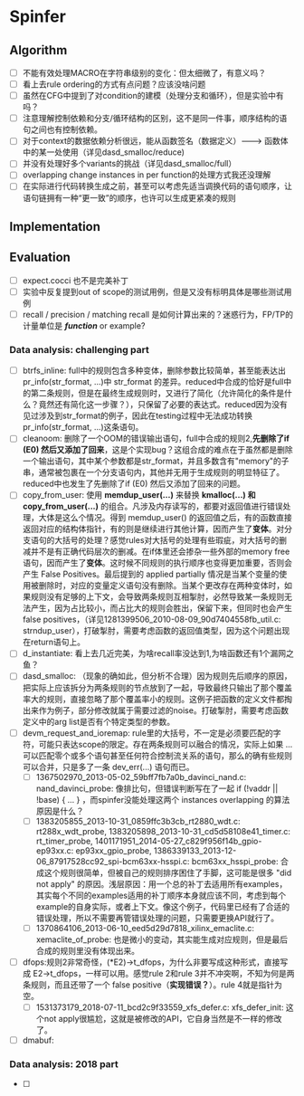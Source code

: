 # Spinfer

## Algorithm

- [ ] 不能有效处理MACRO在字符串级别的变化：但太细微了，有意义吗？
- [ ] 看上去rule ordering的方式有点问题？应该没啥问题
- [ ] 虽然在CFG中提到了对condition的建模（处理分支和循环），但是实验中有吗？
- [ ] 注意理解控制依赖和分支/循环结构的区别，这不是同一件事，顺序结构的语句之间也有控制依赖。
- [ ] 对于context的数据依赖分析很远，能从函数签名（数据定义）---> 函数体中的某一处使用（详见dasd_smalloc/reduce)
- [ ] 并没有处理好多个variants的挑战（详见dasd_smalloc/full）
- [ ] overlapping change instances in per function的处理方式我还没理解
- [ ] 在实际进行代码转换生成之前，甚至可以考虑先适当调换代码的语句顺序，让语句链拥有一种“更一致”的顺序，也许可以生成更紧凑的规则

## Implementation

## Evaluation

- [ ] expect.cocci 也不是完美补丁
- [ ] 实验中反复提到out of scope的测试用例，但是又没有标明具体是哪些测试用例
- [ ] recall / precision / matching recall 是如何计算出来的？迷惑行为，FP/TP的计量单位是 ***function***  or example?

### Data analysis: challenging part

- [ ] btrfs_inline: full中的规则包含多种变体，删除参数比较简单，甚至能表达出pr_info(str_format, ...)中 str_format 的差异。reduced中合成的恰好是full中的第二条规则，但是在最终生成规则时，又进行了简化（允许简化的条件是什么？竟然还有简化这一步骤？），只保留了必要的表达式。reduced因为没有见过涉及到str_format的例子，因此在testing过程中无法成功转换pr_info(str_format, ...)这条语句。
- [ ] cleanoom: 删除了一个OOM的错误输出语句，full中合成的规则2,**先删除了if (E0) 然后又添加了回来**，这是个实现bug？这组合成的难点在于虽然都是删除一个输出语句，其中某个参数都是str_format，并且多数含有"memory"的子串，通常被包裹在一个分支语句内，其他并无用于生成规则的明显特征了。reduced中也发生了先删除了if (E0) 然后又添加了回来的问题。
- [ ] copy_from_user: 使用 **memdup_user(...)** 来替换 **kmalloc(...) 和 copy_from_user(...)** 的组合。凡涉及内存读写的，都要对返回值进行错误处理，大体是这么个情况。得到 memdup_user() 的返回值之后，有的函数直接返回对应的结构体指针，有的则是继续进行其他计算，因而产生了**变体**。对分支语句的大括号的处理？感觉rules对大括号的处理有些瑕疵，对大括号的删减并不是有正确代码层次的删减。在if体里还会掺杂一些外部的memory free语句，因而产生了**变体**。这时候不同规则的执行顺序也变得更加重要，否则会产生 False Positives。最后提到的 applied partially 情况是当某个变量的使用被删除时，对应的变量定义语句没有删除。当某个更改存在两种变体时，如果规则没有足够的上下文，会导致两条规则互相掣肘，必然导致某一条规则无法产生，因为占比较小，而占比大的规则会胜出，保留下来，但同时也会产生false positives，（详见1281399506_2010-08-09_90d7404558fb_util.c: strndup_user），打破掣肘，需要考虑函数的返回值类型，因为这个问题出现在return语句上。
- [ ] d_instantiate:  看上去几近完美，为啥recall率没达到1,为啥函数还有1个漏网之鱼？
- [ ] dasd_smalloc: （现象的确如此，但分析不合理）因为规则先后顺序的原因，把实际上应该拆分为两条规则的节点放到了一起，导致最终只输出了那个覆盖率大的规则，直接忽略了那个覆盖率小的规则。这例子把函数的定义文件都掏出来作为例子，部分修改就属于需要过滤的noise。打破掣肘，需要考虑函数定义中的arg list是否有个特定类型的参数。
- [ ] devm_request_and_ioremap: rule里的大括号，不一定是必须要匹配的字符，可能只表达scope的限定。存在两条规则可以融合的情况，实际上如果 ... 可以匹配零个或多个语句甚至任何符合控制流关系的语句，那么的确有些规则可以合并，只是多了一条 dev_err(...) 语句而已。
  - [ ] 1367502970_2013-05-02_59bff7fb7a0b_davinci_nand.c: nand_davinci_probe: 像排比句，但错误判断写在了一起 if (!vaddr || !base) { ... } ，而spinfer没能处理这两个 instances overlapping 的算法原因是什么？
  - [ ] 1383205855_2013-10-31_0859ffc3b3cb_rt2880_wdt.c: rt288x_wdt_probe, 1383205898_2013-10-31_cd5d58108e41_timer.c: rt_timer_probe, 1401171951_2014-05-27_c829f956f14b_gpio-ep93xx.c: ep93xx_gpio_probe, 1386339133_2013-12-06_87917528cc92_spi-bcm63xx-hsspi.c: bcm63xx_hsspi_probe: 合成这个规则很简单，但被自己的规则排序困住了手脚，这可能是很多 "did not apply" 的原因。浅层原因：用一个总的补丁去适用所有examples，其实每个不同的examples适用的补丁顺序本身就应该不同，考虑到每个example的自身实际，或者上下文。像这个例子，代码里已经有了合适的错误处理，所以不需要再管错误处理的问题，只需要更换API就行了。
  - [ ] 1370864106_2013-06-10_eed5d29d7818_xilinx_emaclite.c: xemaclite_of_probe: 也是微小的变动，其实能生成对应规则，但是最后合成的规则里没有体现出来。
- [ ] dfops:规则2非常奇怪，(*E2)->t_dfops，为什么非要写成这种形式，直接写成 E2->t_dfops，一样可以用。感觉rule 2和rule 3并不冲突啊，不知为何是两条规则，而且还带了一个 false positive（**实现错误？**）。rule 4就是指针为空。
  - [ ] 1531373179_2018-07-11_bcd2c9f33559_xfs_defer.c: xfs_defer_init: 这个not apply很尴尬，这就是被修改的API，它自身当然是不一样的修改了。
- [ ] dmabuf: 

### Data analysis: 2018 part

- [ ] 

